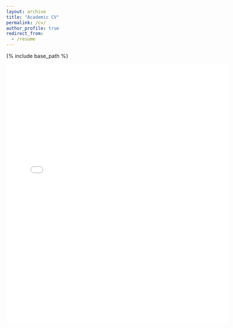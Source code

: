 ```yaml
---
layout: archive
title: "Academic CV"
permalink: /cv/
author_profile: true
redirect_from:
  - /resume
---
```


{% include base_path %}

<embed src="{{ site.baseurl }}/files/Academic_CV_david_strieder.pdf" width="600" height="700" type='application/pdf'> 